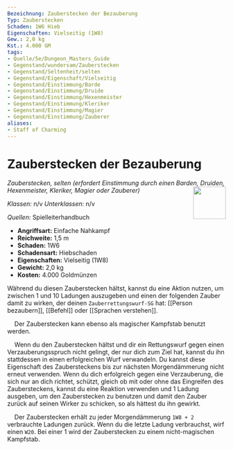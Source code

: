 ```yaml
---
Bezeichnung: Zauberstecken der Bezauberung
Typ: Zauberstecken
Schaden: 1W6 Hieb
Eigenschaften: Vielseitig (1W8)
Gew.: 2,0 kg
Kst.: 4.000 GM
tags:
- Quelle/5e/Dungeon_Masters_Guide
- Gegenstand/wundersam/Zauberstecken
- Gegenstand/Seltenheit/selten
- Gegenstand/Eigenschaft/Vielseitig
- Gegenstand/Einstimmung/Barde
- Gegenstand/Einstimmung/Druide
- Gegenstand/Einstimmung/Hexenmeister
- Gegenstand/Einstimmung/Kleriker
- Gegenstand/Einstimmung/Magier
- Gegenstand/Einstimmung/Zauberer
aliases:
- Staff of Charming
---
```

# Zauberstecken der Bezauberung
_Zauberstecken, selten (erfordert Einstimmung durch einen Barden, Druiden, Hexenmeister, Kleriker, Magier oder Zauberer)_
<img src="Staff-of-Charming.webp" align="right" width="75">

_Klassen:_ n/v 
_Unterklassen:_  n/v

_Quellen:_ Spielleiterhandbuch

- **Angriffsart:** Einfache Nahkampf
- **Reichweite:** 1,5 m
- **Schaden:** 1W6
- **Schadensart:** Hiebschaden
- **Eigenschaften:** Vielseitig (1W8)
- **Gewicht:** 2,0 kg
- **Kosten:** 4.000 Goldmünzen

Während du diesen Zauberstecken hältst, kannst du eine Aktion nutzen, um zwischen 1 und 10 Ladungen auszugeben und einen der folgenden Zauber damit zu wirken, der deinen `Zauberrettungswurf-SG` hat: [[Person bezaubern]], [[Befehl]] oder [[Sprachen verstehen]].

$\quad$Der Zauberstecken kann ebenso als magischer Kampfstab benutzt werden.

$\quad$Wenn du den Zauberstecken hältst und dir ein Rettungswurf gegen einen Verzauberungsspruch nicht gelingt, der nur dich zum Ziel hat, kannst du ihn stattdessen in einen erfolgreichen Wurf verwandeln. Du kannst diese Eigenschaft des Zaubersteckens bis zur nächsten Morgendämmerung nicht erneut verwenden. Wenn du dich erfolgreich gegen eine Verzauberung, die sich nur an dich richtet, schützt, gleich ob mit oder ohne das Eingreifen des Zaubersteckens, kannst du eine Reaktion verwenden und 1 Ladung ausgeben, um den Zauberstecken zu benutzen und damit den Zauber zurück auf seinen Wirker zu schicken, so als hättest du ihn gewirkt.

$\quad$Der Zauberstecken erhält zu jeder Morgendämmerung `1W8 + 2` verbrauchte Ladungen zurück. Wenn du die letzte Ladung verbrauchst, wirf einen `W20`. Bei einer 1 wird der Zauberstecken zu einem nicht-magischen Kampfstab.